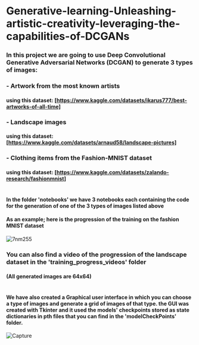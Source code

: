 # Generative-learning-Unleashing-artistic-creativity-leveraging-the-capabilities-of-DCGANs

### In this project we are going to use Deep Convolutional Generative Adversarial Networks (DCGAN) to generate 3 types of images:

###  
### - Artwork from the most known artists 
#### using this dataset: [https://www.kaggle.com/datasets/ikarus777/best-artworks-of-all-time]

###  
### - Landscape images
#### using this dataset: [https://www.kaggle.com/datasets/arnaud58/landscape-pictures]


###  
### - Clothing items from the Fashion-MNIST dataset 
#### using this dataset: [https://www.kaggle.com/datasets/zalando-research/fashionmnist]
# 
#### In the folder 'notebooks' we have 3 notebooks each containing the code for the generation of one of the 3 types of images listed above
#### As an example; here is the progression of the training on the fashion MNIST dataset
![7nm255](https://github.com/ismailsaid2001/Generative-learning-Unleashing-artistic-creativity-leveraging-the-capabilities-of-DCGANs/assets/78700276/976c01ae-2a80-4fdc-a440-0ebbc0f31981)
### You can also find a video of the progression of the landscape dataset in the 'training_progress_videos' folder
#### (All generated images are 64x64)
#   
#### We have also created a Graphical user interface in which you can choose a type of images and generate a grid of images of that type. the GUI was created with Tkinter and it used the models' checkpoints stored as state dictionaries in pth files that you can find in the 'modelCheckPoints' folder.
![Capture](https://github.com/ismailsaid2001/Generative-learning-Unleashing-artistic-creativity-leveraging-the-capabilities-of-DCGANs/assets/78700276/05c6bf61-54f7-4d9b-bcc3-fe91ddcad8c7)
